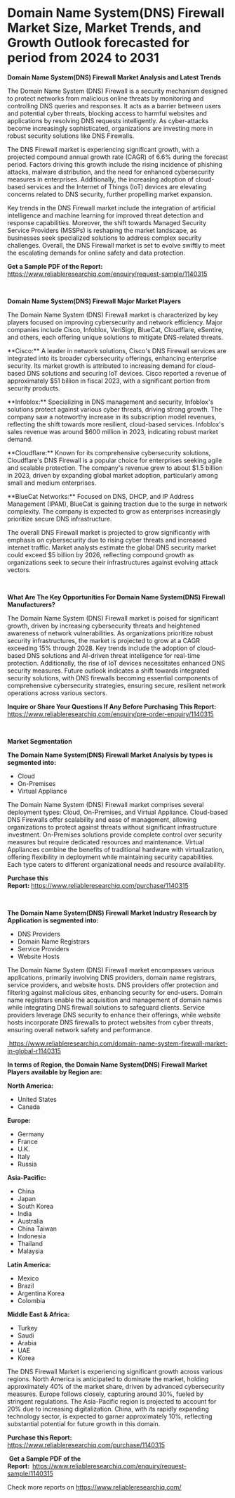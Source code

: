 <p><h1>Domain Name System(DNS) Firewall Market Size, Market Trends, and Growth Outlook forecasted for period from 2024 to 2031</h1></p><p><strong>Domain Name System(DNS) Firewall Market Analysis and Latest Trends</strong></p>
<p><p>The Domain Name System (DNS) Firewall is a security mechanism designed to protect networks from malicious online threats by monitoring and controlling DNS queries and responses. It acts as a barrier between users and potential cyber threats, blocking access to harmful websites and applications by resolving DNS requests intelligently. As cyber-attacks become increasingly sophisticated, organizations are investing more in robust security solutions like DNS Firewalls.</p><p>The DNS Firewall market is experiencing significant growth, with a projected compound annual growth rate (CAGR) of 6.6% during the forecast period. Factors driving this growth include the rising incidence of phishing attacks, malware distribution, and the need for enhanced cybersecurity measures in enterprises. Additionally, the increasing adoption of cloud-based services and the Internet of Things (IoT) devices are elevating concerns related to DNS security, further propelling market expansion.</p><p>Key trends in the DNS Firewall market include the integration of artificial intelligence and machine learning for improved threat detection and response capabilities. Moreover, the shift towards Managed Security Service Providers (MSSPs) is reshaping the market landscape, as businesses seek specialized solutions to address complex security challenges. Overall, the DNS Firewall market is set to evolve swiftly to meet the escalating demands for online safety and data protection.</p></p>
<p><strong>Get a Sample PDF of the Report:&nbsp;</strong> <a href="https://www.reliableresearchiq.com/enquiry/request-sample/1140315?utm_campaign=1159&utm_medium=2&utm_source=Github&utm_content=ia&utm_term=28122024&utm_id=domain-name-systemdns-firewall">https://www.reliableresearchiq.com/enquiry/request-sample/1140315</a></p>
<p>&nbsp;</p>
<p><strong>Domain Name System(DNS) Firewall Major Market Players</strong></p>
<p><p>The Domain Name System (DNS) Firewall market is characterized by key players focused on improving cybersecurity and network efficiency. Major companies include Cisco, Infoblox, VeriSign, BlueCat, Cloudflare, eSentire, and others, each offering unique solutions to mitigate DNS-related threats.</p><p>**Cisco:** A leader in network solutions, Cisco's DNS Firewall services are integrated into its broader cybersecurity offerings, enhancing enterprise security. Its market growth is attributed to increasing demand for cloud-based DNS solutions and securing IoT devices. Cisco reported a revenue of approximately $51 billion in fiscal 2023, with a significant portion from security products.</p><p>**Infoblox:** Specializing in DNS management and security, Infoblox's solutions protect against various cyber threats, driving strong growth. The company saw a noteworthy increase in its subscription model revenues, reflecting the shift towards more resilient, cloud-based services. Infoblox's sales revenue was around $600 million in 2023, indicating robust market demand.</p><p>**Cloudflare:** Known for its comprehensive cybersecurity solutions, Cloudflare's DNS Firewall is a popular choice for enterprises seeking agile and scalable protection. The company's revenue grew to about $1.5 billion in 2023, driven by expanding global market adoption, particularly among small and medium enterprises.</p><p>**BlueCat Networks:** Focused on DNS, DHCP, and IP Address Management (IPAM), BlueCat is gaining traction due to the surge in network complexity. The company is expected to grow as enterprises increasingly prioritize secure DNS infrastructure.</p><p>The overall DNS Firewall market is projected to grow significantly with emphasis on cybersecurity due to rising cyber threats and increased internet traffic. Market analysts estimate the global DNS security market could exceed $5 billion by 2026, reflecting compound growth as organizations seek to secure their infrastructures against evolving attack vectors.</p></p>
<p>&nbsp;</p>
<p><strong>What Are The Key Opportunities For Domain Name System(DNS) Firewall Manufacturers?</strong></p>
<p><p>The Domain Name System (DNS) Firewall market is poised for significant growth, driven by increasing cybersecurity threats and heightened awareness of network vulnerabilities. As organizations prioritize robust security infrastructures, the market is projected to grow at a CAGR exceeding 15% through 2028. Key trends include the adoption of cloud-based DNS solutions and AI-driven threat intelligence for real-time protection. Additionally, the rise of IoT devices necessitates enhanced DNS security measures. Future outlook indicates a shift towards integrated security solutions, with DNS firewalls becoming essential components of comprehensive cybersecurity strategies, ensuring secure, resilient network operations across various sectors.</p></p>
<p><strong>Inquire or Share Your Questions If Any Before Purchasing This Report:</strong> <a href="https://www.reliableresearchiq.com/enquiry/pre-order-enquiry/1140315?utm_campaign=1159&utm_medium=2&utm_source=Github&utm_content=ia&utm_term=28122024&utm_id=domain-name-systemdns-firewall">https://www.reliableresearchiq.com/enquiry/pre-order-enquiry/1140315</a></p>
<p>&nbsp;</p>
<p><strong>Market Segmentation</strong></p>
<p><strong>The Domain Name System(DNS) Firewall Market Analysis by types is segmented into:</strong></p>
<p><ul><li>Cloud</li><li>On-Premises</li><li>Virtual Appliance</li></ul></p>
<p><p>The Domain Name System (DNS) Firewall market comprises several deployment types: Cloud, On-Premises, and Virtual Appliance. Cloud-based DNS Firewalls offer scalability and ease of management, allowing organizations to protect against threats without significant infrastructure investment. On-Premises solutions provide complete control over security measures but require dedicated resources and maintenance. Virtual Appliances combine the benefits of traditional hardware with virtualization, offering flexibility in deployment while maintaining security capabilities. Each type caters to different organizational needs and resource availability.</p></p>
<p><strong>Purchase this Report:&nbsp;</strong><a href="https://www.reliableresearchiq.com/purchase/1140315?utm_campaign=1159&utm_medium=2&utm_source=Github&utm_content=ia&utm_term=28122024&utm_id=domain-name-systemdns-firewall">https://www.reliableresearchiq.com/purchase/1140315</a></p>
<p>&nbsp;</p>
<p><strong>The Domain Name System(DNS) Firewall Market Industry Research by Application is segmented into:</strong></p>
<p><ul><li>DNS Providers</li><li>Domain Name Registrars</li><li>Service Providers</li><li>Website Hosts</li></ul></p>
<p><p>The Domain Name System (DNS) Firewall market encompasses various applications, primarily involving DNS providers, domain name registrars, service providers, and website hosts. DNS providers offer protection and filtering against malicious sites, enhancing security for end-users. Domain name registrars enable the acquisition and management of domain names while integrating DNS firewall solutions to safeguard clients. Service providers leverage DNS security to enhance their offerings, while website hosts incorporate DNS firewalls to protect websites from cyber threats, ensuring overall network safety and performance.</p></p>
<p><a href="https://www.reliableresearchiq.com/domain-name-system-firewall-market-in-global-r1140315?utm_campaign=1159&utm_medium=2&utm_source=Github&utm_content=ia&utm_term=28122024&utm_id=domain-name-systemdns-firewall">&nbsp;https://www.reliableresearchiq.com/domain-name-system-firewall-market-in-global-r1140315</a></p>
<p><strong>In terms of Region, the Domain Name System(DNS) Firewall Market Players available by Region are:</strong></p>
<p>
    <p> <strong> North America: </strong>
        <ul>
            <li>United States</li>
            <li>Canada</li>
        </ul>
        </p> 
    <p> <strong> Europe: </strong>
        <ul>
            <li>Germany</li>
            <li>France</li>
            <li>U.K.</li>
            <li>Italy</li>
            <li>Russia</li>
        </ul>
        </p> 
    <p> <strong> Asia-Pacific: </strong>
        <ul>
            <li>China</li>
            <li>Japan</li>
            <li>South Korea</li>
            <li>India</li>
            <li>Australia</li>
            <li>China Taiwan</li>
            <li>Indonesia</li>
            <li>Thailand</li>
            <li>Malaysia</li>
        </ul>
        </p> 
    <p> <strong> Latin America: </strong>
        <ul>
            <li>Mexico</li>
            <li>Brazil</li>
            <li>Argentina Korea</li>
            <li>Colombia</li>
        </ul>
        </p> 
    <p> <strong> Middle East & Africa: </strong>
        <ul>
            <li>Turkey</li>
            <li>Saudi</li>
            <li>Arabia</li>
            <li>UAE</li>
            <li>Korea</li>
        </ul>
    </p>
    </p>
<p><p>The DNS Firewall Market is experiencing significant growth across various regions. North America is anticipated to dominate the market, holding approximately 40% of the market share, driven by advanced cybersecurity measures. Europe follows closely, capturing around 30%, fueled by stringent regulations. The Asia-Pacific region is projected to account for 20% due to increasing digitalization. China, with its rapidly expanding technology sector, is expected to garner approximately 10%, reflecting substantial potential for future growth in this domain.</p></p>
<p><strong>Purchase this Report: </strong><a href="https://www.reliableresearchiq.com/purchase/1140315?utm_campaign=1159&utm_medium=2&utm_source=Github&utm_content=ia&utm_term=28122024&utm_id=domain-name-systemdns-firewall">https://www.reliableresearchiq.com/purchase/1140315</a></p>
<p>&nbsp;<strong>Get a Sample PDF of the Report:&nbsp;&nbsp;</strong><a href="https://www.reliableresearchiq.com/enquiry/request-sample/1140315?utm_campaign=1159&utm_medium=2&utm_source=Github&utm_content=ia&utm_term=28122024&utm_id=domain-name-systemdns-firewall">https://www.reliableresearchiq.com/enquiry/request-sample/1140315</a></p>
<p><strong></strong></p>
<p>Check more reports on <a href="https://www.reliableresearchiq.com/?utm_campaign=1159&utm_medium=2&utm_source=Github&utm_content=ia&utm_term=28122024&utm_id=domain-name-systemdns-firewall">https://www.reliableresearchiq.com/</a></p>